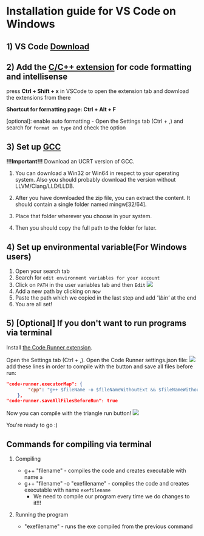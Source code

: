 # Installation guide for VS Code on Windows

## 1) VS Code [Download](https://code.visualstudio.com/download)

## 2) Add the [C/C++ extension](https://marketplace.visualstudio.com/items?itemName=ms-vscode.cpptools) for code formatting and intellisense

press **Ctrl + Shift + x** in VSCode to open the extension tab and download the extensions from there

**Shortcut for formatting page: Ctrl + Alt + F**

[optional]: enable auto formatting  - Open the Settings tab (Ctrl + ,) and search for `format on type` and check the option

## 3) Set up [GCC](https://winlibs.com/)

**!!!Important!!!**
Download an UCRT version of GCC.

1. You can download a Win32 or Win64 in respect to your operating system. Also you should probably download the version without LLVM/Clang/LLD/LLDB.

2. After you have downloaded the zip file, you can extract the content. It should contain a single folder named mingw[32/64].

3. Place that folder wherever you choose in your system.

4. Then you should copy the full path to the folder for later.

## 4) Set up environmental variable(For Windows users)
1. Open your search tab
2. Search for `edit environment variables for your account`
3. Click on `PATH` in the user variables tab and then `Edit`
![](http://i.imgur.com/gHPOIh5.png)
4. Add a new path by clicking on `New`
5. Paste the path which we copied in the last step and add *'\bin'* at the end
6. You are all set!

## 5) [Optional] If you don't want to run programs via terminal

Install [the Code Runner extension](https://marketplace.visualstudio.com/items?itemName=formulahendry.code-runner).

Open the Settings tab (Ctrl + ,).
Open the Code Runner settings.json file:
![](https://i.ibb.co/1J1H25p/1.png)
add these lines in order to compile with the button and save all files before run:
```json
"code-runner.executorMap": {
        "cpp": "g++ $fileName -o $fileNameWithoutExt && $fileNameWithoutExt"
    },
"code-runner.saveAllFilesBeforeRun": true
```

Now you can compile with the triangle run button!
![](https://i.ibb.co/xJJdLTH/2.png)

You're ready to go :)

## Commands for compiling via terminal

1. Compiling
    - g++ "filename" - compiles the code and creates executable with name `a`
    - g++ "filename" -o "exefilename" - compiles the code and creates executable with name `exefilename`
        - We need to compile our program every time we do changes to it!!!

2. Running the program
    - "exefilename" - runs the exe compiled from the previous command